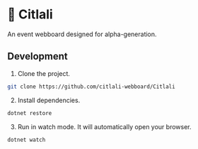# 🩷 Citlali

An event webboard designed for alpha-generation.

## Development
1. Clone the project.

```bash
git clone https://github.com/citlali-webboard/Citlali
```

2. Install dependencies.

```bash
dotnet restore
```

3. Run in watch mode. It will automatically open your browser.

```bash
dotnet watch
```

